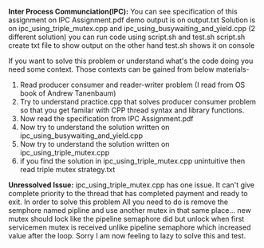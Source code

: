 **Inter Process Communciation(IPC):**
You can see specification of this assignment on IPC Assignment.pdf demo output is on output.txt
Solution is on ipc_using_triple_mutex.cpp and ipc_using_busywaiting_and_yield.cpp (2 different solution)
you can run code using script.sh and test.sh 
script.sh create txt file to show output on the other hand test.sh shows it on console

If you want to solve this problem or understand what's the code doing you need some context. Those contexts can be gained from below materials- 
1. Read producer consumer and reader-writer problem (I read from OS book of Andrew Tanenbaum)
2. Try to understand practice.cpp that solves producer consumer problem so that you get familar with 
   CPP thread syntax and library functions. 
3. Now read the specification from IPC Assignment.pdf
4. Now try to understand the solution written on ipc_using_busywaiting_and_yield.cpp
5. Now try to understand the solution written on ipc_using_triple_mutex.cpp
6. if you find the solution in ipc_using_triple_mutex.cpp unintuitive then read triple mutex strategy.txt 

**Unressolved Issue:**
ipc_using_triple_mutex.cpp has one issue. It can't give complete priority to the thread that has completed payment and ready to exit. In order to solve this problem All you need to do is remove the semphore named pipline and use another mutex in that same place... new mutex should lock like the pipeline semaphore did but unlock when first servicemen mutex is received unlike pipeline semaphore which increased value after the loop. Sorry I am now feeling to lazy to solve this and test.